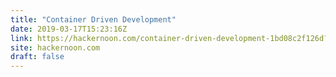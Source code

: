 ```yaml
---
title: "Container Driven Development"
date: 2019-03-17T15:23:16Z
link: https://hackernoon.com/container-driven-development-1bd08c2f126d?source=rss----3a8144eabfe3---4
site: hackernoon.com
draft: false
---
```

